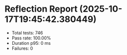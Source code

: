 # Reflection Report (2025-10-17T19:45:42.380449)

- Total tests: 746
- Pass rate: 100.00%
- Duration p95: 0 ms
- Failures: 0


